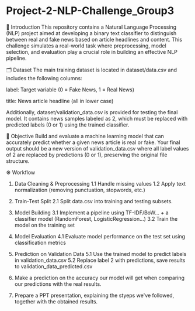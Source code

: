 # Project-2-NLP-Challenge_Group3
📌 Introduction
This repository contains a Natural Language Processing (NLP) project aimed at developing a binary text classifier to distinguish between real and fake news based on article headlines and content. This challenge simulates a real-world task where preprocessing, model selection, and evaluation play a crucial role in building an effective NLP pipeline.

🗂️ Dataset
The main training dataset is located in dataset/data.csv and includes the following columns:

label: Target variable (0 = Fake News, 1 = Real News)

title: News article headline (all in lower case)

Additionally, dataset/validation_data.csv is provided for testing the final model. It contains news samples labeled as 2, which must be replaced with predicted labels (0 or 1) using the trained classifier.

🎯 Objective
Build and evaluate a machine learning model that can accurately predict whether a given news article is real or fake. Your final output should be a new version of validation_data.csv where all label values of 2 are replaced by predictions (0 or 1), preserving the original file structure.

⚙️ Workflow
1. Data Cleaning & Preprocessing
  1.1 Handle missing values
  1.2 Apply text normalization (removing punctuation, stopwords, etc.)

2. Train-Test Split
   2.1 Split data.csv into training and testing subsets.

3. Model Building
   3.1 Implement a pipeline using TF-IDF/BoW... + a classifier model (RandomForest, LogisticRegression...)
   3.2 Train the model on the training set

4. Model Evaluation
   4.1 Evaluate model performance on the test set using classification metrics

5. Prediction on Validation Data
   5.1 Use the trained model to predict labels in validation_data.csv
   5.2 Replace label 2 with predictions, save results to validation_data_predicted.csv

6. Make a prediction on the accuracy our model will get when comparing our predictions with the real results.

7. Prepare a PPT presentation, explaining the styeps we've followed, together with the obtained results. 
